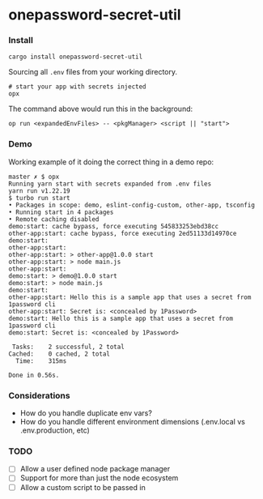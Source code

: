 # onepassword-secret-util

### Install
`cargo install onepassword-secret-util`

Sourcing all `.env` files from your working directory.

```
# start your app with secrets injected
opx
```
The command above would run this in the background:
```
op run <expandedEnvFiles> -- <pkgManager> <script || "start">
```

### Demo
Working example of it doing the correct thing in a demo repo:
```
master ✗ $ opx
Running yarn start with secrets expanded from .env files
yarn run v1.22.19
$ turbo run start
• Packages in scope: demo, eslint-config-custom, other-app, tsconfig
• Running start in 4 packages
• Remote caching disabled
demo:start: cache bypass, force executing 545833253ebd38cc
other-app:start: cache bypass, force executing 2ed51133d14970ce
demo:start:
other-app:start:
other-app:start: > other-app@1.0.0 start
other-app:start: > node main.js
other-app:start:
demo:start: > demo@1.0.0 start
demo:start: > node main.js
demo:start:
other-app:start: Hello this is a sample app that uses a secret from 1password cli
other-app:start: Secret is: <concealed by 1Password>
demo:start: Hello this is a sample app that uses a secret from 1password cli
demo:start: Secret is: <concealed by 1Password>

 Tasks:    2 successful, 2 total
Cached:    0 cached, 2 total
  Time:    315ms

Done in 0.56s.
```

### Considerations
- How do you handle duplicate env vars?
- How do you handle different environment dimensions (.env.local vs .env.production, etc)

### TODO
- [ ] Allow a user defined node package manager 
- [ ] Support for more than just the node ecosystem
- [ ] Allow a custom script to be passed in